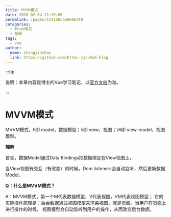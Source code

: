 ```yaml
---
title: MVVM模式
date: 2020-02-04 12:19:00
permalink: /pages/114158caa9e96df0
categories:
  - 《Vue》笔记
  - 基础
tags:
  - Vue
author:
  name: zhangjinchao
  link: https://github.com/Ethan-zjc/hub-blog
---
```

:::tip

说明：本章内容是博主的Vue学习笔记，以[官方文档](https://cn.vuejs.org/v2/guide/)为准。

:::



# MVVM模式

MVVM模式，`M`即 model，数据模型；`V`即 view，视图；`VM`即 view-model，视图模型。

**理解**

首先，数据Model通过Data Bindings把数据绑定在View视图上，

当View视图有交互（有改变）的时候，Dom listeners会自动监听，然后更新数据Model。





**Q：什么是MVVM模式？**

A：MVVM模式，第一个M代表数据模型，V代表视图，VM代表视图模型；
它的实际操作原理是：后台数据通过视图模型来渲染视图，就是页面。当用户在页面上进行操作的时候，
视图模型会自动监听到用户的操作，从而改变后台数据。
